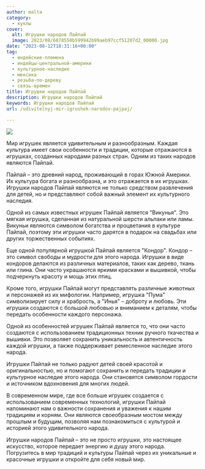 ```yaml
---
author: malta
category:
  - куклы
cover:
  alt: Игрушки народов Пайпай
  image: 2023/08/6878550b599942b99aeb97ccf51207d2_00000.jpg
date: "2023-08-12T18:31:16+00:00"
tag:
  - индейские-племена
  - индейцы-центральной-америки
  - культурное-наследие
  - мексика
  - резьба-по-дереву
  - связь-времен
title: Игрушки народов Пайпай
description: Игрушки народов Пайпай
keywords: Игрушки народов Пайпай
url: /udivitelnyj-mir-igrushek-narodov-pajpaj/

---
```

![](https://www.adora.ru2023/08/6878550b599942b99aeb97ccf51207d2_00000.jpg)

Мир игрушек является удивительным и разнообразным. Каждая культура имеет свои особенности и традиции, которые отражаются в игрушках, созданных народами разных стран. Одним из таких народов являются Пайпай.

Пайпай – это древний народ, проживающий в горах Южной Америки. Их культура богата и разнообразна, и это отражается в их игрушках. Игрушки народов Пайпай являются не только средством развлечения для детей, но и представляют собой важный элемент их культурного наследия.

Одной из самых известных игрушек Пайпай является "Викунья". Это мягкая игрушка, сделанная из натуральной шерсти альпаки или ламы. Викуньи являются символом богатства и процветания в культуре Пайпай, поэтому эти игрушки часто дарятся в подарок на свадьбах или других торжественных событиях.

Еще одной популярной игрушкой Пайпай является "Кондор". Кондор – это символ свободы и мудрости для этого народа. Игрушки в виде кондоров делаются из различных материалов, таких как дерево, ткань или глина. Они часто украшаются яркими красками и вышивкой, чтобы подчеркнуть красоту и мощь этих птиц.

Кроме того, игрушки Пайпай могут представлять различные животных и персонажей из их мифологии. Например, игрушка "Пума" символизирует силу и храбрость, а "Инья" – доброту и любовь. Эти игрушки создаются с большой любовью и вниманием к деталям, чтобы передать особенности каждого персонажа.

Одной из особенностей игрушек Пайпай является то, что они часто создаются с использованием традиционных техник ручного ткачества и вышивки. Это позволяет сохранить уникальность и автентичность каждой игрушки, а также поддерживает ремесленное наследие этого народа.

Игрушки Пайпай не только радуют детей своей красотой и оригинальностью, но и помогают сохранить и передать традиции и культурное наследие этого народа. Они становятся символом гордости и источником вдохновения для многих людей.

В современном мире, где все больше игрушек создается с использованием современных технологий, игрушки Пайпай напоминают нам о важности сохранения и уважения к нашим традициям и корням. Они являются своеобразным мостом между прошлым и будущим, позволяя нам познакомиться с культурой и историей этого удивительного народа.

Игрушки народов Пайпай – это не просто игрушки, это настоящее искусство, которое передает энергию и душу этого народа. Погрузитесь в мир традиций и культуры Пайпай через их уникальные и красочные игрушки и откройте для себя новый мир.
